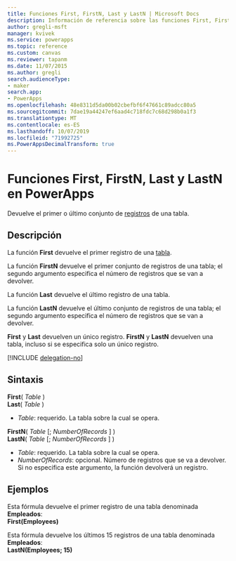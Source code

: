 ```yaml
---
title: Funciones First, FirstN, Last y LastN | Microsoft Docs
description: Información de referencia sobre las funciones First, FirstN, Last y LastN de PowerApps, incluidos ejemplos y sintaxis
author: gregli-msft
manager: kvivek
ms.service: powerapps
ms.topic: reference
ms.custom: canvas
ms.reviewer: tapanm
ms.date: 11/07/2015
ms.author: gregli
search.audienceType:
- maker
search.app:
- PowerApps
ms.openlocfilehash: 48e8311d5da00b02cbefbf6f47661c89adcc80a5
ms.sourcegitcommit: 7dae19a44247ef6aad4c718fdc7c68d298b0a1f3
ms.translationtype: MT
ms.contentlocale: es-ES
ms.lasthandoff: 10/07/2019
ms.locfileid: "71992725"
ms.PowerAppsDecimalTransform: true
---
```

# <a name="first-firstn-last-and-lastn-functions-in-powerapps"></a>Funciones First, FirstN, Last y LastN en PowerApps
Devuelve el primer o último conjunto de [registros](../working-with-tables.md#records) de una tabla.

## <a name="description"></a>Descripción
La función **First** devuelve el primer registro de una [tabla](../working-with-tables.md).

La función **FirstN** devuelve el primer conjunto de registros de una tabla; el segundo argumento especifica el número de registros que se van a devolver.

La función **Last** devuelve el último registro de una tabla.

La función **LastN** devuelve el último conjunto de registros de una tabla; el segundo argumento especifica el número de registros que se van a devolver.

**First** y **Last** devuelven un único registro.  **FirstN** y **LastN** devuelven una tabla, incluso si se especifica solo un único registro.

[!INCLUDE [delegation-no](../../../includes/delegation-no.md)]

## <a name="syntax"></a>Sintaxis
**First**( *Table* )<br>**Last**( *Table* )

* *Table*: requerido. La tabla sobre la cual se opera.

**FirstN**( *Table* [; *NumberOfRecords* ] )<br>**LastN**( *Table* [; *NumberOfRecords* ] )

* *Table*: requerido. La tabla sobre la cual se opera.
* *NumberOfRecords*: opcional.  Número de registros que se va a devolver. Si no especifica este argumento, la función devolverá un registro.

## <a name="examples"></a>Ejemplos
Esta fórmula devuelve el primer registro de una tabla denominada **Empleados**:<br>
**First(Employees)**

Esta fórmula devuelve los últimos 15 registros de una tabla denominada **Empleados**:<br>
**LastN(Employees; 15)**

